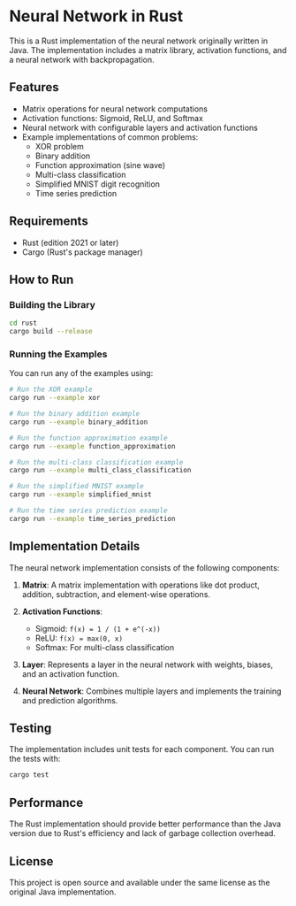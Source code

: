 # Neural Network in Rust

This is a Rust implementation of the neural network originally written in Java. The implementation includes a matrix library, activation functions, and a neural network with backpropagation.

## Features

- Matrix operations for neural network computations
- Activation functions: Sigmoid, ReLU, and Softmax
- Neural network with configurable layers and activation functions
- Example implementations of common problems:
  - XOR problem
  - Binary addition
  - Function approximation (sine wave)
  - Multi-class classification
  - Simplified MNIST digit recognition
  - Time series prediction

## Requirements

- Rust (edition 2021 or later)
- Cargo (Rust's package manager)

## How to Run

### Building the Library

```bash
cd rust
cargo build --release
```

### Running the Examples

You can run any of the examples using:

```bash
# Run the XOR example
cargo run --example xor

# Run the binary addition example
cargo run --example binary_addition

# Run the function approximation example
cargo run --example function_approximation

# Run the multi-class classification example
cargo run --example multi_class_classification

# Run the simplified MNIST example
cargo run --example simplified_mnist

# Run the time series prediction example
cargo run --example time_series_prediction
```

## Implementation Details

The neural network implementation consists of the following components:

1. **Matrix**: A matrix implementation with operations like dot product, addition, subtraction, and element-wise operations.

2. **Activation Functions**:
   - Sigmoid: `f(x) = 1 / (1 + e^(-x))`
   - ReLU: `f(x) = max(0, x)`
   - Softmax: For multi-class classification

3. **Layer**: Represents a layer in the neural network with weights, biases, and an activation function.

4. **Neural Network**: Combines multiple layers and implements the training and prediction algorithms.

## Testing

The implementation includes unit tests for each component. You can run the tests with:

```bash
cargo test
```

## Performance

The Rust implementation should provide better performance than the Java version due to Rust's efficiency and lack of garbage collection overhead.

## License

This project is open source and available under the same license as the original Java implementation.
